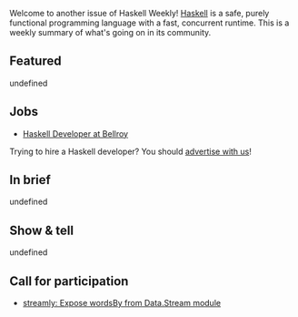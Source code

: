 Welcome to another issue of Haskell Weekly!
[Haskell](https://www.haskell.org) is a safe, purely functional programming language with a fast, concurrent runtime.
This is a weekly summary of what's going on in its community.

## Featured

undefined

## Jobs

- [Haskell Developer at Bellroy](https://bellroy.com/careers/developer-haskell)

Trying to hire a Haskell developer?
You should [advertise with us](https://haskellweekly.news/advertising.html)!

## In brief

undefined

## Show & tell

undefined

## Call for participation

- [streamly: Expose wordsBy from Data.Stream module](https://github.com/composewell/streamly/issues/2347)
